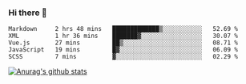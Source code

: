 ### Hi there 👋



<!--
**webB1an/webB1an** is a ✨ _special_ ✨ repository because its `README.md` (this file) appears on your GitHub profile.

Here are some ideas to get you started:

- 🔭 I’m currently working on ...
- 🌱 I’m currently learning ...
- 👯 I’m looking to collaborate on ...
- 🤔 I’m looking for help with ...
- 💬 Ask me about ...
- 📫 How to reach me: ...
- 😄 Pronouns: ...
- ⚡ Fun fact: ...
-->

<!--START_SECTION:waka-->
```text
Markdown     2 hrs 48 mins   █████████████▒░░░░░░░░░░░   52.69 % 
XML          1 hr 36 mins    ███████▓░░░░░░░░░░░░░░░░░   30.07 % 
Vue.js       27 mins         ██▒░░░░░░░░░░░░░░░░░░░░░░   08.71 % 
JavaScript   19 mins         █▓░░░░░░░░░░░░░░░░░░░░░░░   06.09 % 
SCSS         7 mins          ▓░░░░░░░░░░░░░░░░░░░░░░░░   02.29 % 
```
<!--END_SECTION:waka-->


[![Anurag's github stats](https://github-readme-stats.vercel.app/api?username=webB1an&show_icons=true&theme=radical)](https://github.com/anuraghazra/github-readme-stats)

